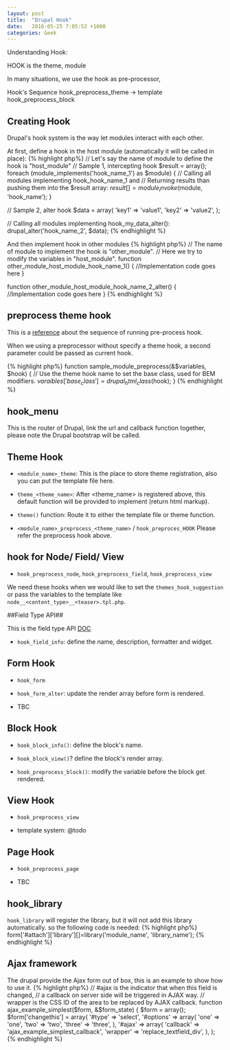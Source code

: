 ```yaml
---
layout: post
title:  "Drupal Hook"
date:   2016-05-25 7:05:52 +1000
categories: Geek
---
```


Understanding Hook:

HOOK is the theme, module

In many situations, we use the hook as pre-processor,  

Hook's Sequence
hook_preprocess_theme -> template
hook_preprocess_block

## Creating Hook ##
Drupal's hook system is the way let modules interact with each other.

At first, define a hook in the host module (automatically it will be called in place):
{% highlight php%}
  // Let's say the name of module to define the hook is "host_module"
  // Sample 1, intercepting hook
  $result = array();
  foreach (module_implements('hook_name_1') as $module) {
    // Calling all modules implementing hook_hook_name_1 and 
    // Returning results than pushing them into the $result array:
    $result[] = module_invoke($module, 'hook_name');
  }

   // Sample 2, alter hook
   $data = array(
     'key1' => 'value1',
     'key2' => 'value2',
   );
   
   // Calling all modules implementing hook_my_data_alter():
   drupal_alter('hook_name_2', $data);
{% endhighlight %}

And then implement hook in other modules
{% highlight php%}
// The name of module to implement the hook is "other_module".
// Here we try to modify the variables in "host_module".
function other_module_host_module_hook_name_1() {
  //Implementation code goes here
}

function other_module_host_module_hook_name_2_alter() {
  //Implementation code goes here
}
{% endhighlight %}

## preprocess theme hook ##

This is a [reference](https://www.drupal.org/docs/7/theming/overriding-themable-output/setting-up-variables-for-use-in-a-template-preprocess-and)  about the sequence of running pre-process hook.

When we using a preprocessor without specify a theme hook, a second parameter could be passed as current hook.

{% highlight php%}
function sample_module_preprocess(&$variables, $hook) {
  // Use the theme hook name to set the base class, used for BEM modifiers.
  $varaibles['base_class'] = drupal_html_class($hook);
}
{% endhighlight %}


## hook_menu ##

This is the router of Drupal, link the url and callback function together, please note the Drupal bootstrap will be called.

## Theme Hook ##

- `<module_name>_theme`: This is the place to store theme registration, also you can put the template file here.

- `theme_<theme_name>`: After <theme_name> is registered above, this default function will be provided to implement (return html markup).
 
- `theme()` function: Route it to either the template file or theme function.

- `<module_name>_preprocess_<theme_name>` / `hook_preproces_HOOK`
Please refer the preprocess hook above.

## hook for Node/ Field/ View ##

- `hook_preprocess_node`, `hook_preprocess_field`, `hook_preprocess_view`  

We need these hooks when we would like to set the `themes_hook_suggestion` or pass the variables to the template like `node__<content_type>__<teaser>.tpl.php`.

##Field Type API##

This is the field type API [DOC](https://api.drupal.org/api/drupal/modules%21field%21field.api.php/group/field_types/7.x)
 
- `hook_field_info`: define the name, description, formatter and widget. 

## Form Hook ##

- `hook_form` 

- `hook_form_alter`: update the render array before form is rendered.

- TBC

## Block Hook ##

- `hook_block_info()`: define the block's name.  

- `hook_block_view()`? define the block's render array.

- `hook_preprocess_block()`: modify the variable before the block get rendered.

## View Hook ##

- `hook_preprocess_view` 

- template system: @todo 


## Page Hook ##

- `hook_preprocess_page`

- TBC


## hook_library ##
`hook_library` will register the library, but it will not add this library automatically. so the following code is needed:
{% highlight php%}
form['#attach']['library'][]=library('module_name', 'library_name');
{% endhighlight %}


## Ajax framework ##

The drupal provide the Ajax form out of box, this is an example to show how to use it.
{% highlight php%}
// #ajax is the indicator that when this field is changed, 
// a callback on server side will be triggered in AJAX way.
// wrapper is the CSS ID of the area to be replaced by AJAX callback. 
function ajax_example_simplest($form, &$form_state) {
  $form = array();
  $form['changethis'] = array(
    '#type' => 'select',
    '#options' => array(
      'one' => 'one',
      'two' => 'two',
      'three' => 'three',
    ),
    '#ajax' => array(
      'callback' => 'ajax_example_simplest_callback',
      'wrapper' => 'replace_textfield_div',
     ),
  );
{% endhighlight %}
